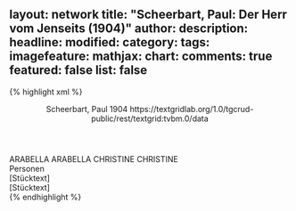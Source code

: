 layout: network
title: "Scheerbart, Paul: Der Herr vom Jenseits (1904)"
author:
description:
headline:
modified:
category:
tags:
imagefeature:
mathjax:
chart:
comments: true
featured: false
list: false
---
{% highlight xml %}
<?xml-model href="https://raw.githubusercontent.com/DLiNa/project/master/rules/lina.rnc"?><?xml-model href="https://raw.githubusercontent.com/DLiNa/project/master/rules/lina.sch"?>
<play xmlns="http://lina.digital">
  <header>
    <title>Der Herr vom Jenseits</title>
    <subtitle/>
    <genretitle/>
    <author>Scheerbart, Paul</author>
    <date type="print" when="1904">1904</date>
    <date type="premiere"/>
    <date type="written"/>
    <source>https://textgridlab.org/1.0/tgcrud-public/rest/textgrid:tvbm.0/data</source>
  </header>
  <personae>
    <character>
      <name>ARABELLA</name>
      <alias xml:id="arabella">
        <name>ARABELLA</name>
      </alias>
    </character>
    <character>
      <name>CHRISTINE</name>
      <alias xml:id="christine">
        <name>CHRISTINE</name>
      </alias>
    </character>
  </personae>
  <text>
    <div>
      <head>Personen</head>
    </div>
    <div>
      <head>[Stücktext]</head>
      <div>
        <head>[Stücktext]</head>
        <sp who="#arabella">
          <amount n="58" unit="speech_acts"/>
          <amount n="2705" unit="words"/>
          <amount n="47" unit="lines"/>
          <amount n="15607" unit="chars"/>
        </sp>
        <sp who="#christine">
          <amount n="11" unit="speech_acts"/>
          <amount n="262" unit="words"/>
          <amount n="16" unit="lines"/>
          <amount n="1469" unit="chars"/>
        </sp>
      </div>
    </div>
  </text>
</play>
{% endhighlight %}